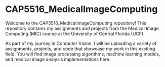 # CAP5516_MedicalImageComputing

Welcome to the CAP5516_MedicalImageComputing repository! This repository contains my assignments and projects from the Medical Image Computing (MIC) course at the University of Central Florida (UCF).

As part of my journey in Computer Vision, I will be uploading a variety of assignments, projects, and code that showcase my work in this exciting field. You will find image processing algorithms, machine learning models, and medical image analysis implementations here.
